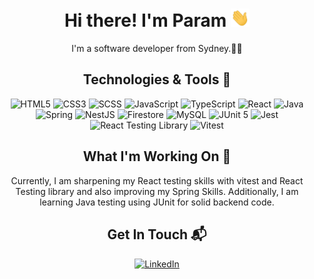 <div align="center">
<h1> Hi there! I'm Param <img src="./wave.gif" width="30px"/> </h1>
<p>I'm a software developer from Sydney.👨‍💻</p>
<h2>Technologies &amp; Tools 🔧</h2>
<p align="center">
    <img src="https://img.shields.io/badge/-HTML5-E34F26?style=flat-square&amp;logo=HTML5&amp;logoColor=white" alt="HTML5" />
    <img src="https://img.shields.io/badge/-CSS3-1572B6?style=flat-square&amp;logo=CSS3&amp;logoColor=white" alt="CSS3" />
    <img src="https://img.shields.io/badge/-SCSS-CC6699?style=flat-square&amp;logo=SASS&amp;logoColor=white" alt="SCSS" />
    <img src="https://img.shields.io/badge/-JavaScript-F7DF1E?style=flat-square&amp;logo=JavaScript&amp;logoColor=black" alt="JavaScript" />
    <img src="https://img.shields.io/badge/-TypeScript-007ACC?style=flat-square&amp;logo=TypeScript&amp;logoColor=white" alt="TypeScript" />
    <img src="https://img.shields.io/badge/-React-61DAFB?style=flat-square&amp;logo=React&amp;logoColor=black" alt="React" />
    <img src="https://img.shields.io/badge/-Java-007396?style=flat-square&amp;logo=Java&amp;logoColor=white" alt="Java" />
    <img src="https://img.shields.io/badge/-Spring-6DB33F?style=flat-square&amp;logo=Spring&amp;logoColor=white" alt="Spring" />
    <img src="https://img.shields.io/badge/-NestJS-E0234E?style=flat-square&amp;logo=NestJS&amp;logoColor=white" alt="NestJS" />
    <img src="https://img.shields.io/badge/-Firestore-FFCA28?style=flat-square&amp;logo=Firebase&amp;logoColor=black" alt="Firestore" />
    <img src="https://img.shields.io/badge/-MySQL-4479A1?style=flat-square&amp;logo=MySQL&amp;logoColor=white" alt="MySQL" />
    <img src="https://img.shields.io/badge/-JUnit5-25A162?style=flat-square&amp;logo=JUnit5&amp;logoColor=white" alt="JUnit 5" />
    <img src="https://img.shields.io/badge/-Jest-C21325?style=flat-square&amp;logo=Jest&amp;logoColor=white" alt="Jest" />
    <img src="https://img.shields.io/badge/-React_Testing_Library-E33332?style=flat-square&amp;logo=React&amp;logoColor=white" alt="React Testing Library" />
    <img src="https://img.shields.io/badge/-Vitest-17A0C3?style=flat-square&amp;logo=Vitest&amp;logoColor=white" alt="Vitest" />
</p>
<h2>What I'm Working On 🚀</h2>
  <p>Currently, I am sharpening my React testing skills with vitest and React Testing library and also improving my Spring Skills. Additionally, I am learning Java testing using JUnit for solid backend code.</p>
  <h2>Get In Touch 📬</h2>
  <p><a href="https://www.linkedin.com/in/paramsinghau/" target="_blank"><img src="https://img.shields.io/badge/-LinkedIn-0077B5?style=flat&logo=LinkedIn&logoColor=white" alt="LinkedIn" /></a></p>
  <div/>
